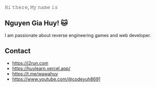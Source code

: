 𝙷𝚒 𝚝𝚑𝚎𝚛𝚎, 𝙼𝚢 𝚗𝚊𝚖𝚎 𝚒𝚜 

## Nguyen Gia Huy! 🐱
I am passionate about reverse engineering games and web developer.

## Contact
- https://j2run.com
- https://huylearn.vercel.app/
- https://t.me/wawahuy
- https://www.youtube.com/@codeyuh8691

